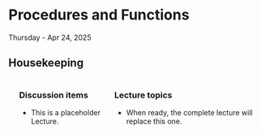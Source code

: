 # Procedures and Functions

Thursday - Apr 24, 2025

## Housekeeping

<div class="columns">

<div class="column" width="9%">

</div>

<div class="column" width="45%">

### Discussion items

- This is a placeholder Lecture.

</div>

<div class="column" width="40%">

### Lecture topics

- When ready, the complete lecture will replace this one.

</div>

</div>

<div style="margin-top:25px">

 

</div>
